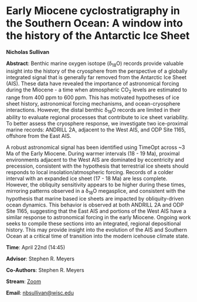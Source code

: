 # Early Miocene cyclostratigraphy in the Southern Ocean: A window into the history of the Antarctic Ice Sheet

**Nicholas Sullivan**

**Abstract**: Benthic marine oxygen isotope (δ<sub>18</sub>O) records provide valuable insight into the history of the cryosphere from the perspective of a globally integrated signal that is generally far removed from the Antarctic Ice Sheet (AIS). These data have revealed the importance of astronomical forcing during the Miocene - a time when atmospheric CO<sub>2</sub> levels are estimated to range from 400 ppm to 600 ppm. This has motivated hypotheses of ice sheet history, astronomical forcing mechanisms, and ocean-cryosphere interactions. However, the distal benthic δ<sub>18</sub>O records are limited in their ability to evaluate regional processes that contribute to ice sheet variability. To better assess the cryosphere response, we investigate two ice-proximal marine records: ANDRILL 2A, adjacent to the West AIS, and ODP Site 1165, offshore from the East AIS.

A robust astronomical signal has been identified using TimeOpt across ~3 Ma of the Early Miocene. During warmer intervals (18 - 19 Ma), proximal environments adjacent to the West AIS are dominated by eccentricity and precession, consistent with the hypothesis that terrestrial ice sheets should responds to local insolation/atmospheric forcing. Records of a colder interval with an expanded ice sheet (17 - 18 Ma) are less complete. However, the obliquity sensitivity appears to be higher during these times, mirroring patterns observed in a δ<sub>18</sub>O megasplice, and consistent with the hypothesis that marine based ice sheets are impacted by obliquity-driven ocean dynamics. This behavior is observed at both ANDRILL 2A and ODP Site 1165, suggesting that the East AIS and portions of the West AIS have a similar response to astronomical forcing in the early Miocene. Ongoing work seeks to compile these sections into an integrated, regional depositional history. This may provide insight into the evolution of the AIS and Southern Ocean at a critical time of transition into the modern icehouse climate state.



**Time**:  April 22nd (14:45)

**Advisor**: Stephen R. Meyers

**Co-Authors**: Stephen R. Meyers

**Stream**: [Zoom](https://uwmadison.zoom.us/meeting#/test11111)

**Email**: [nbsullivan@wisc.edu](mailto:nbsullivan@wisc.edu)
